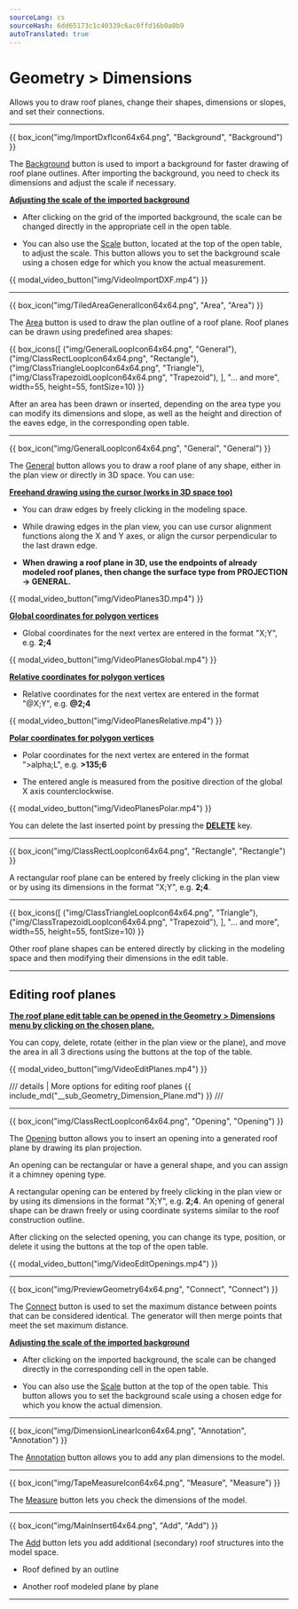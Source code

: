 ```yaml
---
sourceLang: cs
sourceHash: 6dd65173c1c40339c6ac0ffd16b0a0b9
autoTranslated: true
---
```


<h1>Geometry > Dimensions</h1>

  <p>Allows you to draw roof planes, change their shapes, dimensions or slopes, and set their connections.</p>

  <hr class="main">

{{ box_icon("img/ImportDxfIcon64x64.png", "Background", "Background") }}

  <p>The <u>Background</u> button is used to import a background for faster drawing of roof plane outlines. After importing the background, you need to check its dimensions and adjust the scale if necessary.</p>

  <p><b><u>Adjusting the scale of the imported background</u></b></p>

<ul>
<p><li>
After clicking on the grid of the imported background, the scale can be changed directly in the appropriate cell in the open table.
</li></p>

<p><li>
You can also use the <u>Scale</u> button, located at the top of the open table, to adjust the scale. This button allows you to set the background scale using a chosen edge for which you know the actual measurement.
</li></p>
</ul>

{{ modal_video_button("img/VideoImportDXF.mp4") }}

  <hr class="main">

{{ box_icon("img/TiledAreaGeneralIcon64x64.png", "Area", "Area") }}

  <p>The <u>Area</u> button is used to draw the plan outline of a roof plane. Roof planes can be drawn using predefined area shapes:</p>

{{ box_icons([
  ("img/GeneralLoopIcon64x64.png", "General"),
  ("img/ClassRectLoopIcon64x64.png", "Rectangle"),
  ("img/ClassTriangleLoopIcon64x64.png", "Triangle"),
  ("img/ClassTrapezoidLoopIcon64x64.png", "Trapezoid"),
], "... and more", width=55, height=55, fontSize=10) }}

  <p>After an area has been drawn or inserted, depending on the area type you can modify its dimensions and slope, as well as the height and direction of the eaves edge, in the corresponding open table.</p>

  <hr>

{{ box_icon("img/GeneralLoopIcon64x64.png", "General", "General") }}

  <p>The <u>General</u> button allows you to draw a roof plane of any shape, either in the plan view or directly in 3D space. You can use:</p>

  <p><b><u>Freehand drawing using the cursor (works in 3D space too)</u></b></p>
  <ul>
    <li><p>You can draw edges by freely clicking in the modeling space.</p></li>
    <li><p>While drawing edges in the plan view, you can use cursor alignment functions along the X and Y axes, or align the cursor perpendicular to the last drawn edge.</p></li>
    <li><p><b>When drawing a roof plane in 3D, use the endpoints of already modeled roof planes, then change the surface type from PROJECTION -> GENERAL.</b></p></li>
  </ul>

{{ modal_video_button("img/VideoPlanes3D.mp4") }}

  <p><b><u>Global coordinates for polygon vertices</u></b></p>
  <ul>
    <li><p>Global coordinates for the next vertex are entered in the format "X;Y", e.g. <b>2;4</b></p></li>
  </ul>

{{ modal_video_button("img/VideoPlanesGlobal.mp4") }}

  <p><b><u>Relative coordinates for polygon vertices</u></b></p>
  <ul>
    <li><p>Relative coordinates for the next vertex are entered in the format "@X;Y", e.g. <b>@2;4</b></p></li>
  </ul>

{{ modal_video_button("img/VideoPlanesRelative.mp4") }}

  <p><b><u>Polar coordinates for polygon vertices</u></b></p>
  <ul>
    <li><p>Polar coordinates for the next vertex are entered in the format "&gt;alpha;L", e.g. <b>&gt;135;6</b></p></li>
    <li><p>The entered angle is measured from the positive direction of the global X axis counterclockwise.</p></li>
  </ul>

{{ modal_video_button("img/VideoPlanesPolar.mp4") }}

  <p>You can delete the last inserted point by pressing the <b><u>DELETE</u></b> key.</p>

  <hr>

{{ box_icon("img/ClassRectLoopIcon64x64.png", "Rectangle", "Rectangle") }}

  <p>A rectangular roof plane can be entered by freely clicking in the plan view or by using its dimensions in the format "X;Y", e.g. <b>2;4</b>.</p>

  <hr>

{{ box_icons([
  ("img/ClassTriangleLoopIcon64x64.png", "Triangle"),
  ("img/ClassTrapezoidLoopIcon64x64.png", "Trapezoid"),
], "... and more", width=55, height=55, fontSize=10) }}

  <p>Other roof plane shapes can be entered directly by clicking in the modeling space and then modifying their dimensions in the edit table.</p>

  <hr class="main">

  <h2>Editing roof planes</h2>

  <p><b><u>The roof plane edit table can be opened in the Geometry > Dimensions menu by clicking on the chosen plane.</u></b></p>

  <p>You can copy, delete, rotate (either in the plan view or the plane), and move the area in all 3 directions using the buttons at the top of the table.</p>

{{ modal_video_button("img/VideoEditPlanes.mp4") }}

/// details | More options for editing roof planes
{{ include_md("__sub_Geometry_Dimension_Plane.md") }}
///

  <hr class="main">

{{ box_icon("img/ClassRectLoopIcon64x64.png", "Opening", "Opening") }}

  <p>The <u>Opening</u> button allows you to insert an opening into a generated roof plane by drawing its plan projection.</p>
  <p>An opening can be rectangular or have a general shape, and you can assign it a chimney opening type.</p>
  <p>A rectangular opening can be entered by freely clicking in the plan view or by using its dimensions in the format "X;Y", e.g. <b>2;4</b>. An opening of general shape can be drawn freely or using coordinate systems similar to the roof construction outline.</p>
  <p>After clicking on the selected opening, you can change its type, position, or delete it using the buttons at the top of the open table.</p>

{{ modal_video_button("img/VideoEditOpenings.mp4") }}



  <hr class="main">

{{ box_icon("img/PreviewGeometry64x64.png", "Connect", "Connect") }}

  <p>The <u>Connect</u> button is used to set the maximum distance between points that can be considered identical. The generator will then merge points that meet the set maximum distance.</p>

  <p><b><u>Adjusting the scale of the imported background</u></b></p>
  <ul>
    <li><p>After clicking on the imported background, the scale can be changed directly in the corresponding cell in the open table.</p></li>
    <li><p>You can also use the <u>Scale</u> button at the top of the open table. This button allows you to set the background scale using a chosen edge for which you know the actual dimension.</p></li>
  </ul>

  <hr class="main">

{{ box_icon("img/DimensionLinearIcon64x64.png", "Annotation", "Annotation") }}

  <p>The <u>Annotation</u> button allows you to add any plan dimensions to the model.</p>

  <hr class="main">

{{ box_icon("img/TapeMeasureIcon64x64.png", "Measure", "Measure") }}

  <p>The <u>Measure</u> button lets you check the dimensions of the model.</p>

  <hr class="main">

{{ box_icon("img/MainInsert64x64.png", "Add", "Add") }}

  <p>The <u>Add</u> button lets you add additional (secondary) roof structures into the model space.</p>
  <ul>
    <li><p>Roof defined by an outline</p></li>
    <li><p>Another roof modeled plane by plane</p></li>
  </ul>

  <hr class="main">

<!-- product: HiStruct Roofs -->